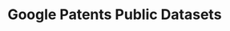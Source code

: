 ---
layout: default
api_or_bulk_downloads: API, Bulk export
bigquery: https://console.cloud.google.com/bigquery?p=patents-public-data&d=patents&page=dataset
citation: “Google Patents Public Data” by IFI CLAIMS Patent Services and Google, used
  under CC BY 4.0
code: 'patent analysis sample code: https://github.com/google/patents-public-data,
  source code not accessible'
contributors: Google Patents
cost: None
description: Worldwide (100+ countries) bibliographic and USPTO full-text, available
  via BigQuery. Provided by IFI CLAIMS Patent Services, a worldwide bibliographic
  and US full-text dataset of patent publications. Updated quarterly.
documentation: https://cloud.google.com/blog/topics/public-datasets/google-patents-public-datasets-connecting-public-paid-and-private-patent-data
last_edit: Thu, 23 Feb 2023 22:46:35 GMT
location: https://console.cloud.google.com/marketplace/details/google_patents_public_datasets/google-patents-public-data
maintained_by: Google Patents https://patents.google.com/
record_creation_timestamp: 12/6/2020 17:20:46
schema_fields:
- application_kind
- family_id
- fi
- child
- uspc
- kind_code
- spif_application_number
- priority_claim
- description_localized_html
- citation
- publication_date
- claims_localized_html
- ipc
- assignee
- assignee_harmonized
- locarno
- parent
- abstract_localized
- spif_publication_number
- pct_number
- title_localized
- entity_status
- art_unit
- inventor_harmonized
- application_number
- application_number_formatted
- cpc
- claims_localized
- country_code
- grant_date
- examiner
- filing_date
- fterm
- publication_number
- priority_date
- description_localized
- inventor
slug: google_patents_public
superseded_by: Fri, 25 Feb 2022 23:34:33 GMT
tags:
- Google Patents
terms_of_use: CC BY 4.0, requires subscription to query API
timeframe: 1834-present (quarterly)
title: Google Patents Public Datasets
uuid: d24e8a7e-7d27-4280-9d85-c6598a1b9b8e
versioning: Yes, quarterly
---